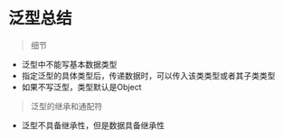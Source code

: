 # 泛型总结
> 细节
- 泛型中不能写基本数据类型
- 指定泛型的具体类型后，传递数据时，可以传入该类类型或者其子类类型
- 如果不写泛型，类型默认是Object

> 泛型的继承和通配符
- 泛型不具备继承性，但是数据具备继承性